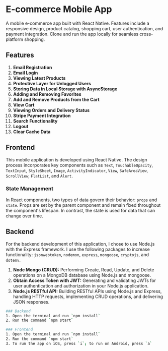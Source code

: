 # E-commerce Mobile App
 A mobile e-commerce app built with React Native. Features include a responsive design, product catalog, shopping cart, user authentication, and payment integration. Clone and run the app locally for seamless cross-platform shopping. 

## Features

1. **Email Registration**
2. **Email Login**
3. **Viewing Latest Products**
4. **Protective Layer for Unlogged Users**
5. **Storing Data in Local Storage with AsyncStorage**
6. **Adding and Removing Favorites**
7. **Add and Remove Products from the Cart**
8. **View Cart**
9. **Viewing Orders and Delivery Status**
10. **Stripe Payment Integration**
11. **Search Functionality**
12. **Logout**
13. **Clear Cache Data**

## Frontend

This mobile application is developed using React Native. The design process incorporates key components such as 
`Text`, `TouchableOpacity`, `TextInput`, `StyleSheet`, `Image`, `ActivityIndicator`, `View`, `SafeAreaView`, `ScrollView`, `FlatList`, and `Alert`.

### State Management

In React components, two types of data govern their behavior: `props` and `state`.
Props are set by the parent component and remain fixed throughout the component's lifespan. 
In contrast, the state is used for data that can change over time.

## Backend

For the backend development of this application, I chose to use Node.js with the Express framework. I use the following packages to increase functionality: 
`jsonwebtoken`, `nodemon`, `express`, `mongoose`, `cryptojs`, and `dotenv`.


1. **Node Mongo (CRUD):** Performing Create, Read, Update, and Delete operations on a MongoDB database using Node.js and mongoose.
2. **Obtain Access Token with JWT:** Generating and validating JWTs for user authentication and authorization in your Node.js application.
3. **Node.js RESTful API:** Building RESTful APIs using Node.js and Express, handling HTTP requests, implementing CRUD operations, and delivering JSON responses.

```bash
### Backend
1. Open the terminal and run `npm install`
2. Run the command `npm start`

### Frontend
1. Open the terminal and run `npm install`
2. Run the command `npm start`
3. To run the app on iOS, press `i`; to run on Android, press `a`
```
